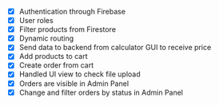 - [x] Authentication through Firebase
- [x] User roles
- [x] Filter products from Firestore
- [x] Dynamic routing
- [x] Send data to backend from calculator GUI to receive price
- [x] Add products to cart
- [x] Create order from cart
- [x] Handled UI view to check file upload
- [x] Orders are visible in Admin Panel
- [x] Change and filter orders by status in Admin Panel
